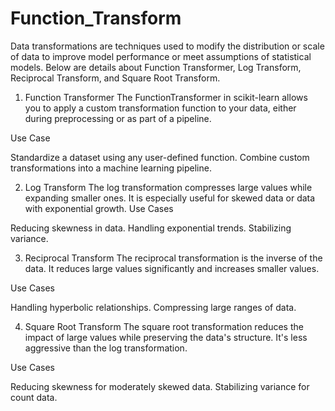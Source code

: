 # Function_Transform

Data transformations are techniques used to modify the distribution or scale of data to improve model performance or meet assumptions of statistical models. Below are details about Function Transformer, Log Transform, Reciprocal Transform, and Square Root Transform.

1. Function Transformer
The FunctionTransformer in scikit-learn allows you to apply a custom transformation function to your data, either during preprocessing or as part of a pipeline.

Use Case

Standardize a dataset using any user-defined function.
Combine custom transformations into a machine learning pipeline.

2. Log Transform
The log transformation compresses large values while expanding smaller ones. It is especially useful for skewed data or data with exponential growth.
Use Cases

Reducing skewness in data.
Handling exponential trends.
Stabilizing variance.

3. Reciprocal Transform
The reciprocal transformation is the inverse of the data. It reduces large values significantly and increases smaller values.

Use Cases

Handling hyperbolic relationships.
Compressing large ranges of data.

4. Square Root Transform
The square root transformation reduces the impact of large values while preserving the data's structure. It's less aggressive than the log transformation.

Use Cases

Reducing skewness for moderately skewed data.
Stabilizing variance for count data.
